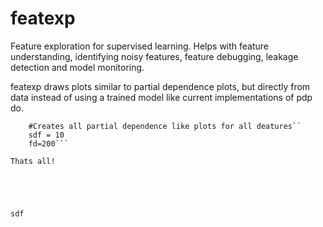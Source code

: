 # featexp
Feature exploration for supervised learning. Helps with feature understanding, identifying noisy features, feature debugging, leakage detection and model monitoring.

featexp draws plots similar to partial dependence plots, but directly from data instead of using a trained model like current implementations of pdp do. 

```code-block
    #Creates all partial dependence like plots for all deatures``
    sdf = 10
    fd=200```

Thats all!





sdf
